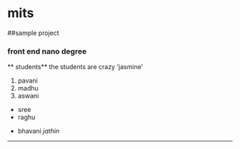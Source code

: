# mits
##sample project
### front end nano degree
** students**
the students are crazy
'jasmine'
 1. pavani
 2. madhu
 3. aswani
   - sree
   - raghu
   + bhavani
     _jathin_
   ------------

